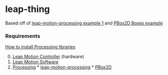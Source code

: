 # leap-thing

Based off of [leap-motion-processing example 1](https://github.com/voidplus/leap-motion-processing/tree/master/examples/e1_basic) and [PBox2D Boxes example](https://github.com/shiffman/PBox2D/tree/master/PBox2D/dist/pbox2d/examples/Boxes)

### Requirements

[How to install Processing libraries](http://wiki.processing.org/w/How_to_Install_a_Contributed_Library#Install_with_the_.22Add_Library....22_tool)

  0. [Leap Motion Controller](http://leapmotion.com/) (hardware)
  1. [Leap Motion Software](https://developer.leapmotion.com/downloads)
  2. [Processing](http://processing.org/)
    * [leap-motion-processing](https://github.com/voidplus/leap-motion-processing)
    * [PBox2D](https://github.com/shiffman/PBox2D)